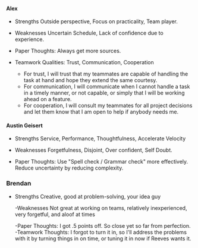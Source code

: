#### Alex 
- Strengths
  Outside perspective, Focus on practicality, Team player.

- Weaknesses
  Uncertain Schedule, Lack of confidence due to experience.

- Paper Thoughts: Always get more sources.

- Teamwork Qualities: Trust, Communication, Cooperation
  - For trust, I will trust that my teammates are capable of handling the task at hand and hope they extend the same courtesy.
  - For communication, I will communicate when I cannot handle a task in a timely manner, or not capable, or simply that I will be working ahead on a feature.
  - For cooperation, I will consult my teammates for all project decisions and let them know that I am open to help if anybody needs me.

#### Austin Geisert
- Strengths
  Service, Performance, Thoughtfulness, Accelerate Velocity

- Weaknesses
  Forgetfulness, Disjoint, Over confident, Self Doubt.  
   
- Paper Thoughts: Use "Spell check / Grammar check" more effectively. Reduce uncertainty by reducing complexity. 


### Brendan
- Strengths
  Creative, good at problem-solving, your idea guy

  -Weaknesses
  Not great at working on teams, relatively inexperienced, very forgetful, and aloof at times

  -Paper Thoughts: I got .5 points off. So close yet so far from perfection.
  -Teamwork Thoughts: I forgot to turn it in, so I'll address the problems with it by turning things in on time, or tuning it in now if Reeves wants it.
